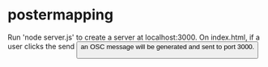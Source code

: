 # postermapping

Run 'node server.js' to create a server at localhost:3000. On index.html, if a user clicks the send <button> an OSC message will be generated and sent to port 3000.
